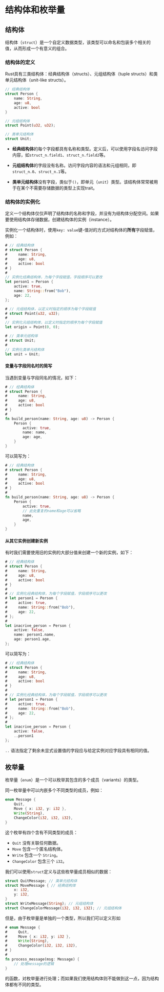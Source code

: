 # 结构体和枚举量

## 结构体

结构体（`struct`）是一个自定义数据类型，该类型可以命名和包装多个相关的值，从而形成一个有意义的组合。

### 结构体的定义

Rust具有三类结构体：经典结构体（structs）、元组结构体（tuple structs）和类单元结构体（unit-like structs）。

```rust
// 经典结构体
struct Person {
    name: String,
    age: u8,
    active: bool
}

// 元组结构体
struct Point(u32, u32);

// 类单元结构体
struct Unit;
```

- **经典结构体**的每个字段都具有名称和类型。定义后，可以使用字段名访问字段内容，如`struct_n.field1`、`struct_n.field2`等。
- **元组结构体**的字段没有名称。访问字段内容的语法和元组相同，即`struct_n.0`、`struct_n.1`等。

- **类单元结构体**没有字段，类似于`()`，即单元（`unit`）类型。该结构体常常被用于在某个不需要存储数据的类型上实现trait。

### 结构体的实例化

定义一个结构体仅仅声明了结构体的名称和字段，并没有为结构体分配空间。如果要使用结构体存储数据，创建结构体的实例（instance）。

实例化一个结构体时，使用`key: value`键-值对的方式对结构体的**所有**字段赋值，例如：

```rust
# // 经典结构体
# struct Person {
#     name: String,
#     age: u8,
#     active: bool
# }
#
// 实例化经典结构体，为每个字段赋值，字段顺序可以更改
let person1 = Person {
    active: true,
    name: String::from("Bob"),
    age: 22,
};

# // 元组结构体，以定义时指定的顺序为每个字段赋值
# struct Point(u32, u32);
#
// 实例化元组结构体，以定义时指定的顺序为每个字段赋值
let origin = Point(0, 0);

# // 类单元结构体
# struct Unit;
#
// 实例化类单元结构体
let unit = Unit;
```

#### 变量与字段同名时的简写

当遇到变量与字段同名的情况，如下：

```rust
# // 经典结构体
# struct Person {
#     name: String,
#     age: u8,
#     active: bool
# }
#
fn build_person(name: String, age: u8) -> Person {
	Person {
    	active: true,
    	name: name,
	    age: age,
	}
}
```

可以简写为：

```rust
# // 经典结构体
# struct Person {
#     name: String,
#     age: u8,
#     active: bool
# }
#
fn build_person(name: String, age: u8) -> Person {
	Person {
    	active: true,
    	// 此处重复的name和age可以省略
        name,
	    age,
	}
}
```

#### 从其它实例创建新实例

有时我们需要使用旧的实例的大部分值来创建一个新的实例，如下：

```rust
# // 经典结构体
# struct Person {
#     name: String,
#     age: u8,
#     active: bool
# }
#
# // 实例化经典结构体，为每个字段赋值，字段顺序可以更改
# let person1 = Person {
#     active: true,
#     name: String::from("Bob"),
#     age: 22,
# };
#
let inacrive_person = Person {
    active: false,
    name: person1.name,
    age: person1.age,
};
```

可以简写为：

```rust
# // 经典结构体
# struct Person {
#     name: String,
#     age: u8,
#     active: bool
# }
#
# // 实例化经典结构体，为每个字段赋值，字段顺序可以更改
# let person1 = Person {
#     active: true,
#     name: String::from("Bob"),
#     age: 22,
# };
#
let inacrive_person = Person {
    active: false,
	..person1
};
```

`..` 语法指定了剩余未显式设置值的字段应与给定实例对应字段具有相同的值。

## 枚举量

枚举量（`enum`）是一个可以枚举其包含的多个成员（variants）的类型。

同一枚举量中可以内嵌多个不同类型的成员，例如：

```rust
enum Message {
    Quit,
    Move { x: i32, y: i32 },
    Write(String),
    ChangeColor(i32, i32, i32),
}
```

这个枚举有四个含有不同类型的成员：

- `Quit` 没有关联任何数据。
- `Move` 包含一个匿名结构体。
- `Write` 包含一个 `String`。
- `ChangeColor` 包含三个 `i32`。

我们可以使用`struct`定义与这些枚举量成员相似的数据：

```rust
struct QuitMessage; // 类单元结构体
struct MoveMessage { // 经典结构体
    x: i32,
    y: i32,
}
struct WriteMessage(String); // 元组结构体
struct ChangeColorMessage(i32, i32, i32); // 元组结构体
```

但是，由于枚举量是单独的一个类型，所以我们可以定义形如

```rust
# enum Message {
#     Quit,
#     Move { x: i32, y: i32 },
#     Write(String),
#     ChangeColor(i32, i32, i32),
# }
#
fn process_message(msg: Message) {
    // 处理message的逻辑
}
```

的函数，对枚举量进行处理；而如果我们使用结构体则不能做到这一点，因为结构体都有不同的类型。

<!-- TODO: 考虑是否将Option写在这一节 -->
<!-- https://doc.rust-lang.org/book/ch06-01-defining-an-enum.html -->
<!-- https://kaisery.github.io/trpl-zh-cn/ch06-01-defining-an-enum.html -->

<!-- TODO: 添加练习 -->
<!-- https://docs.microsoft.com/zh-cn/learn/modules/rust-understand-common-concepts/5-exercise-structs-enums -->

